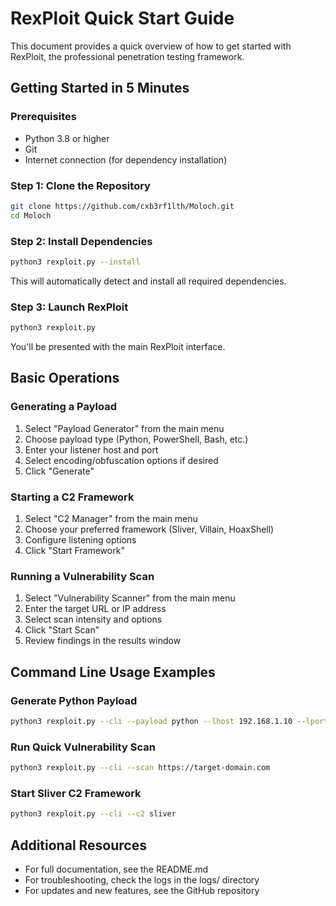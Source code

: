 # RexPloit Quick Start Guide

This document provides a quick overview of how to get started with RexPloit, the professional penetration testing framework.

## Getting Started in 5 Minutes

### Prerequisites
- Python 3.8 or higher
- Git
- Internet connection (for dependency installation)

### Step 1: Clone the Repository
```bash
git clone https://github.com/cxb3rf1lth/Moloch.git
cd Moloch
```

### Step 2: Install Dependencies
```bash
python3 rexploit.py --install
```
This will automatically detect and install all required dependencies.

### Step 3: Launch RexPloit
```bash
python3 rexploit.py
```
You'll be presented with the main RexPloit interface.

## Basic Operations

### Generating a Payload
1. Select "Payload Generator" from the main menu
2. Choose payload type (Python, PowerShell, Bash, etc.)
3. Enter your listener host and port
4. Select encoding/obfuscation options if desired
5. Click "Generate"

### Starting a C2 Framework
1. Select "C2 Manager" from the main menu
2. Choose your preferred framework (Sliver, Villain, HoaxShell)
3. Configure listening options
4. Click "Start Framework"

### Running a Vulnerability Scan
1. Select "Vulnerability Scanner" from the main menu
2. Enter the target URL or IP address
3. Select scan intensity and options
4. Click "Start Scan"
5. Review findings in the results window

## Command Line Usage Examples

### Generate Python Payload
```bash
python3 rexploit.py --cli --payload python --lhost 192.168.1.10 --lport 4444
```

### Run Quick Vulnerability Scan
```bash
python3 rexploit.py --cli --scan https://target-domain.com
```

### Start Sliver C2 Framework
```bash
python3 rexploit.py --cli --c2 sliver
```

## Additional Resources
- For full documentation, see the README.md
- For troubleshooting, check the logs in the logs/ directory
- For updates and new features, see the GitHub repository